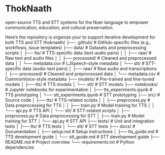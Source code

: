 # ThokNaath
open-source TTS and STT systems for the Nuer language to empower communication, education, and cultural preservation.


Here’s the repository is organize your to support iterative development for both TTS and STT
thoknaath/
├── .github/                  # GitHub-specific files (e.g., workflows, issue templates)
├── data/                     # Datasets and preprocessing scripts
│   ├── tts/                  # TTS-specific data (text-audio pairs)
│   │   ├── raw/              # Raw text and audio files
│   │   ├── processed/        # Cleaned and preprocessed data
│   │   └── metadata.csv      # LJSpeech-style metadata
│   └── stt/                  # STT-specific data (audio-text pairs)
│       ├── raw/              # Raw audio and transcriptions
│       ├── processed/        # Cleaned and preprocessed data
│       └── metadata.csv      # CommonVoice-style metadata
├── models/                   # Pre-trained and fine-tuned models
│   ├── tts/                  # TTS models
│   └── stt/                  # STT models
├── notebooks/                # Jupyter notebooks for experimentation
│   ├── tts_experiments.ipynb # TTS prototyping
│   └── stt_experiments.ipynb # STT prototyping
├── src/                      # Source code
│   ├── tts/                  # TTS-related scripts
│   │   ├── preprocess.py     # Data preprocessing for TTS
│   │   ├── train.py          # Model training for TTS
│   │   └── api.py            # TTS API
│   └── stt/                  # STT-related scripts
│       ├── preprocess.py     # Data preprocessing for STT
│       ├── train.py          # Model training for STT
│       └── api.py            # STT API
├── tests/                    # Unit and integration tests
│   ├── tts/                  # TTS tests
│   └── stt/                  # STT tests
├── docs/                     # Documentation
│   ├── setup.md              # Setup instructions
│   ├── tts_guide.md          # TTS development guide
│   └── stt_guide.md          # STT development guide
├── README.md                 # Project overview
└── requirements.txt          # Python dependencies
